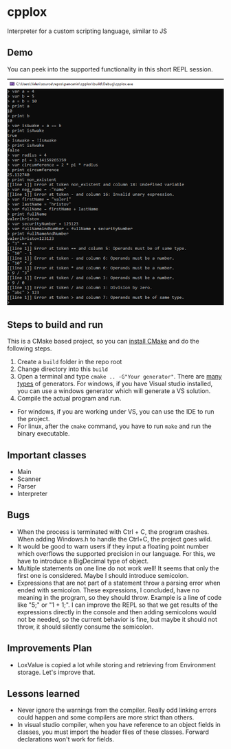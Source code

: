 # cpplox

Interpreter for a custom scripting language, similar to JS

## Demo

You can peek into the supported functionality in this short REPL session.

![demo_repl](https://github.com/pancanin/cpplox/blob/main/demo_2022_12_8.PNG)


## Steps to build and run

This is a CMake based project, so you can [install CMake](https://cmake.org/install/) and do the following steps.

1. Create a `build` folder in the repo root
2. Change directory into this `build`
3. Open a terminal and type `cmake .. -G"Your generator"`. There are [many types](https://cmake.org/cmake/help/latest/manual/cmake-generators.7.html) of generators. For windows, if you have Visual studio installed, you can use a windows generator which will generate a VS solution.
4. Compile the actual program and run.
-  For windows, if you are working under VS, you can use the IDE to run the project.
- For linux, after the `cmake` command, you have to run `make` and run the binary executable.


## Important classes

- Main
- Scanner
- Parser
- Interpreter

## Bugs

- When the process is terminated with Ctrl + C, the program crashes. When adding Windows.h to handle the Ctrl+C, the project goes wild.
- It would be good to warn users if they input a floating point number which overflows the supported precision in our language. For this, we have to introduce a BigDecimal
type of object.
- Multiple statements on one line do not work well! It seems that only the first one is considered. Maybe I should introduce semicolon.
- Expressions that are not part of a statement throw a parsing error when ended with semicolon. These expressions, I concluded, have no meaning in the program,
so they should throw. Example is a line of code like "5;" or "1 + 1;". I can improve the REPL so that we get results of the expressions directly in the console 
and then adding semicolons would not be needed, so the current behavior is fine, but maybe it should not throw, it should silently consume the semicolon.

## Improvements Plan

- LoxValue is copied a lot while storing and retrieving from Environment storage. Let's improve that.


## Lessons learned

- Never ignore the warnings from the compiler. Really odd linking errors could happen and some compilers are more strict than others.
- In visual studio compiler, when you have reference to an object fields in classes, you must import the header files of these classes. Forward declarations won't work for fields.
